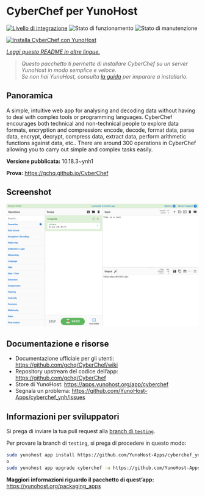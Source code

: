 <!--
N.B.: Questo README è stato automaticamente generato da <https://github.com/YunoHost/apps/tree/master/tools/readme_generator>
NON DEVE essere modificato manualmente.
-->

# CyberChef per YunoHost

[![Livello di integrazione](https://dash.yunohost.org/integration/cyberchef.svg)](https://dash.yunohost.org/appci/app/cyberchef) ![Stato di funzionamento](https://ci-apps.yunohost.org/ci/badges/cyberchef.status.svg) ![Stato di manutenzione](https://ci-apps.yunohost.org/ci/badges/cyberchef.maintain.svg)

[![Installa CyberChef con YunoHost](https://install-app.yunohost.org/install-with-yunohost.svg)](https://install-app.yunohost.org/?app=cyberchef)

*[Leggi questo README in altre lingue.](./ALL_README.md)*

> *Questo pacchetto ti permette di installare CyberChef su un server YunoHost in modo semplice e veloce.*  
> *Se non hai YunoHost, consulta [la guida](https://yunohost.org/install) per imparare a installarlo.*

## Panoramica

A simple, intuitive web app for analysing and decoding data without having to deal with complex tools or programming languages. CyberChef encourages both technical and non-technical people to explore data formats, encryption and compression: encode, decode, format data, parse data, encrypt, decrypt, compress data, extract data, perform arithmetic functions against data, etc.. There are around 300 operations in CyberChef allowing you to carry out simple and complex tasks easily.


**Versione pubblicata:** 10.18.3~ynh1

**Prova:** <https://gchq.github.io/CyberChef>

## Screenshot

![Screenshot di CyberChef](./doc/screenshots/cyberchef_ynh.png)

## Documentazione e risorse

- Documentazione ufficiale per gli utenti: <https://github.com/gchq/CyberChef/wiki>
- Repository upstream del codice dell’app: <https://github.com/gchq/CyberChef>
- Store di YunoHost: <https://apps.yunohost.org/app/cyberchef>
- Segnala un problema: <https://github.com/YunoHost-Apps/cyberchef_ynh/issues>

## Informazioni per sviluppatori

Si prega di inviare la tua pull request alla [branch di `testing`](https://github.com/YunoHost-Apps/cyberchef_ynh/tree/testing).

Per provare la branch di `testing`, si prega di procedere in questo modo:

```bash
sudo yunohost app install https://github.com/YunoHost-Apps/cyberchef_ynh/tree/testing --debug
o
sudo yunohost app upgrade cyberchef -u https://github.com/YunoHost-Apps/cyberchef_ynh/tree/testing --debug
```

**Maggiori informazioni riguardo il pacchetto di quest’app:** <https://yunohost.org/packaging_apps>

